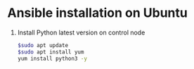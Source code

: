 # Ansible installation on Ubuntu
1. Install Python latest version on control node
   ```sh
   $sudo apt update
   $sudo apt install yum
   yum install python3 -y
   ```
